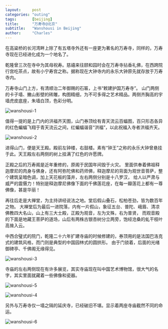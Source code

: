 ```yaml
---
layout:     post
categories: "outing"
tags:       [beijing]
title:      "万寿寺@北京"
subtitle:   "Wanshousi in Beijing"
author:     "Charles"
---
```


在高粱桥的长河湾畔上除了有五塔寺外还有一座更为著名的万寿寺，同样的，万寿寺现在已经进化成为一个地名了。

乾隆曾三次在寺中为其母祝寿。慈禧来往颐和园时会在万寿寺拈香礼佛，在西跨院行宫吃茶点，故有小宁寿宫之称。据称现在大钟寺内的永乐大钟原先就存放于万寿寺内。

万寿寺山门上方，有清顺治二年御赐的石匾，上书“敕建护国万寿寺”。
山门两侧的卡子墙、撇山影壁的砖雕，构图精细，为不可多得之艺术精品。两侧齐胸高的宇墙虎皮底座，朱墙白顶，色彩分明。

![wanshousi-1]({{site.imageurl}}/wanshousi-1.jpg)

值得一提的是上门内的洪福齐天图，山门券顶绘有青天流云百蝠图，百只形态各异的红色蝙蝠飞翔于青天流云之间，红蝙蝠谐音“洪福”，以此祝福入寺者洪福齐天。

![wanshousi-2]({{site.imageurl}}/wanshousi-2.jpg)

进得山门，便是天王殿。殿前左钟楼，右鼓楼。素有“钟王”之称的永乐大钟曾悬挂于此。天王殿左右两侧的树上挂满了红色的许愿牌。

正殿之后的万寿阁是近年重修的，原阁于民国年间毁于火灾。
里面供奉着佛祖释迦摩尼的肉身与佛身，还有阿弥陀佛和药师佛，释迦摩尼的背面为观世音菩萨，整个建筑呈暗色调，加上天花板的藻井，左右两侧分别是十八罗汉，
给人以严肃与威严的震慑力！特别是释迦摩尼佛像下面的千佛莲花座，在每一瓣莲花上都有一尊佛像，甚是华丽！

再往后走是大禅堂，为主持讲经说法之地。堂后假山叠石，松柏苍劲，皆为数百年之物。
大禅堂后为最后一进院落，内有一片假山，象征五台、普陀、峨眉、清凉佛教四大名山，山上有三大士殿，正殿为观音，左为文殊，右为普贤，
而观音殿的下面是地藏王菩萨的道场，山后有两株古银杏树分立两旁，饱经沧桑的虬干枝叶高耸入云。

中西合璧式的院门，乾隆二十六年扩建寺庙的时候修建的，券顶用的是法国巴洛克式的建筑风格，而门则是典型的中国园林式的圆拱形。
由于门锁着，后面的光绪御碑亭、千佛阁无缘得见。

![wanshousi-3]({{site.imageurl}}/wanshousi-3.jpg)

寺庙的左右两侧现在有许多展览，其实寺庙现在叫中国艺术博物馆，很大气的名字，其实里面就藏着一些佛像和瓷器。

![wanshousi-5]({{site.imageurl}}/wanshousi-5.jpg)

![wanshousi-4]({{site.imageurl}}/wanshousi-4.jpg)

另外与万寿寺仅一墙之隔的延庆寺，已经破旧不堪。显示着两座寺庙截然不同的命运。

![wanshousi-6]({{site.imageurl}}/wanshousi-6.jpg)
